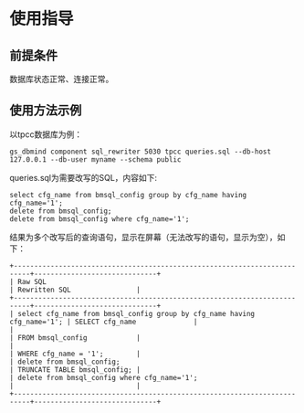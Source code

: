 # 使用指导

## 前提条件<a name="section11307523175912"></a>

数据库状态正常、连接正常。

## 使用方法示例<a name="section12324135224"></a>

以tpcc数据库为例：

```
gs_dbmind component sql_rewriter 5030 tpcc queries.sql --db-host 127.0.0.1 --db-user myname --schema public
```

queries.sql为需要改写的SQL，内容如下:

```
select cfg_name from bmsql_config group by cfg_name having cfg_name='1';
delete from bmsql_config;
delete from bmsql_config where cfg_name='1';
```

结果为多个改写后的查询语句，显示在屏幕（无法改写的语句，显示为空），如下：

```
+--------------------------------------------------------------------------+------------------------------+
| Raw SQL                                                                  | Rewritten SQL                |
+--------------------------------------------------------------------------+------------------------------+
| select cfg_name from bmsql_config group by cfg_name having cfg_name='1'; | SELECT cfg_name              |
|                                                                          | FROM bmsql_config            |
|                                                                          | WHERE cfg_name = '1';        |
| delete from bmsql_config;                                                | TRUNCATE TABLE bmsql_config; |
| delete from bmsql_config where cfg_name='1';                             |                              |
+--------------------------------------------------------------------------+------------------------------+
```
